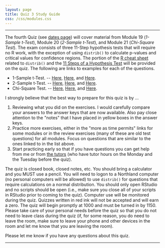 ```yaml
---
layout: page
title: Quiz 3 Study Guide
css: /css/modules.css
---
```


----

The fourth Quiz (see [dates page](../Dates-Current)) will cover material from Module 19 (*1-Sample t-Test*), Module 20 (*2-Sample t-Test*), and Module 21 (*Chi-Square Test*). The exam consists of three 11-Step hypothesis tests that will require no R work, with the exception of using `distrib()` to calculate p-values and critical values for confidence regions. The portion of the [R cheat sheet](../MTH107-Rcheatsheet.pdf) related to `distrib()` and the [11 Steps of a Hypothesis Test](../../modules/11-steps) will be provided on the quiz. The following are links to examples for each of the questions.

* 1-Sample t-Test. -- [Here](../../modules/CE/1Samplet_CE1.html#fecal-coliform-counts-i), [Here](../../modules/CE/1Samplet_CE2.html#increased-civility-in-nation-states), and [Here](../../modules/CE/1Samplet_CE2.html#sea-level-rise-rate).
* 2-Sample t-Test. -- [Here](../../modules/CE/2Samplet_CE1.html#compost-type-and-germination-rates), [Here](../../modules/CE/2Samplet_CE2.html#commitment-to-adult-animals), and [Here](../../modules/RE/2Samplet_RevEx.html#popcorn-yield-by-variety).
* Chi-Square Test. -- [Here](../../modules/CE/ChiSquare_CE1.html#aids-cases), [Here](../../modules/RE/ChiSquare_RevEx.html#distribution-of-cyprinids-in-asia), and [Here](../../modules/RE/ChiSquare_RevEx.html#working-environment-for-nurses).

I strongly believe that the best way to prepare for this quiz is by ...

1. Reviewing what you did on the exercises. I would carefully compare your answers to the answer keys that are now available. Also pay close attention to the "notes" that I have placed in yellow boxes in the answer keys.
1. Practice more exercises, either in the "more as time permits" links for some modules or in the review exercises (many of these are old test questions) for all modules. Focus on questions that are similar to the ones linked to in the list above.
1. Start practicing early so that if you have questions you can get help from me or from [the tutors](../Syllabus-Current.html#tutors) (who have tutor hours on the Monday and the Tuesday before the quiz).

The quiz is closed book, closed notes, etc. You should bring a calculator and you MUST use a pencil. You will need to logon to a Northland computer (no personal computers will be allowed) to use `distrib()` for questions that require calculations on a normal distribution. You should only open RStudio and no scripts should be open (i.e., make sure you close all of your scripts in RStudio prior to coming to the quiz). Computer use will be monitored during the quiz. Quizzes written in red ink will not be accepted and will earn a zero. The quiz will begin promptly at 1000 and must be turned in by 1150. Please take care of your personal needs before the quiz so that you do not need to leave class during the quiz (if, for some reason, you do need to leave the room, make sure to leave your phone and other devices in the room and let me know that you are leaving the room).

Please let me know if you have any questions about this quiz.

----
